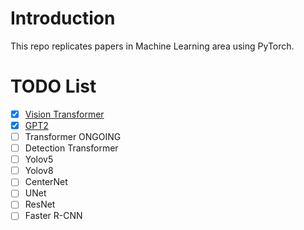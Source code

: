 # Introduction
This repo replicates papers in Machine Learning area using PyTorch.

# TODO List
- [x] [Vision Transformer](https://github.com/GuilinXie/Paper_Replicating/tree/main/vision_transformer)
- [x] [GPT2](https://github.com/GuilinXie/Paper_Replicating/tree/main/gpt2)
- [ ] Transformer                                    ONGOING      
- [ ] Detection Transformer 
- [ ] Yolov5   
- [ ] Yolov8  
- [ ] CenterNet  
- [ ] UNet
- [ ] ResNet
- [ ] Faster R-CNN
